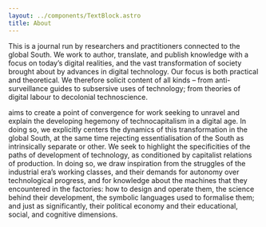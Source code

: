 ```yaml
---
layout: ../components/TextBlock.astro
title: About
---
```

This is a journal run by researchers and practitioners connected to the global South. We work to author, translate, and publish knowledge with a focus on today’s digital realities, and the vast transformation of society brought about by advances in digital technology. Our focus is both practical and theoretical. We therefore solicit content of all kinds – from anti-surveillance guides to subsersive uses of technology; from theories of digital labour to decolonial technoscience.

<name> aims to create a point of convergence for work seeking to unravel and explain the developing hegemony of technocapitalism in a digital age. In doing so, we explicitly centers the dynamics of this transformation in the global South, at the same time rejecting essentialisation of the South as intrinsically separate or other. We seek to highlight the specificities of the paths of development of technology, as conditioned by capitalist relations of production. In doing so, we draw inspiration from the struggles of the industrial era’s working classes, and their demands for autonomy over technological progress, and for knowledge about the machines that they encountered in the factories: how to design and operate them, the science behind their development, the symbolic languages used to formalise them; and just as significantly, their political economy and their educational, social, and cognitive dimensions.